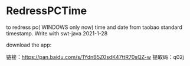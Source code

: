 # RedressPCTime
to redress pc( WINDOWS only now) time and date from taobao standard timestamp. Write with swt-java
2021-1-28

download the app:

链接：https://pan.baidu.com/s/1YdnB5Z0sdK47ttR70sQZ-w 
提取码：q02j 
